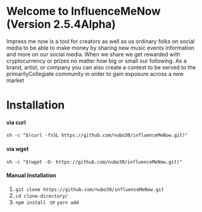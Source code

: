# Welcome to InfluenceMeNow (Version 2.5.4Alpha)

Impress me now is a tool for creators as well as us ordinary folks on social media to be able to make money by sharing new music events information and more on our social media. When we share we get rewarded with cryptocurrency or prizes no matter how big or small our following. As a brand, artist, or company you can also create a contest to be served to the primarilyCollegiate community in order to gain exposure across a new market

# Installation

#### via curl
`sh -c "$(curl -fsSL https://github.com/nubo30/influenceMeNow.git)"`

#### via wget
`sh -c "$(wget -O- https://github.com/nubo30/influenceMeNow.git)"`

#### Manual Installation
1. `git clone https://github.com/nubo30/influenceMeNow.git`
2. `cd clone-directory/`
3. `npm install ` or `yarn add`
